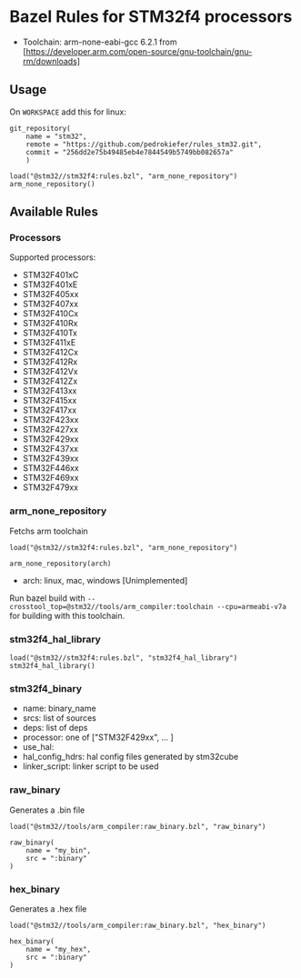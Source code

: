 # Bazel Rules for STM32f4 processors #

* Toolchain: arm-none-eabi-gcc 6.2.1 from [https://developer.arm.com/open-source/gnu-toolchain/gnu-rm/downloads]

## Usage

On `WORKSPACE` add this for linux:

```
git_repository(
    name = "stm32",
    remote = "https://github.com/pedrokiefer/rules_stm32.git",
    commit = "256dd2e75b49485eb4e7844549b5749bb082657a"
    )

load("@stm32//stm32f4:rules.bzl", "arm_none_repository")
arm_none_repository()
``` 
## Available Rules

### Processors

Supported processors:
* STM32F401xC
* STM32F401xE
* STM32F405xx
* STM32F407xx
* STM32F410Cx
* STM32F410Rx
* STM32F410Tx
* STM32F411xE
* STM32F412Cx
* STM32F412Rx
* STM32F412Vx
* STM32F412Zx
* STM32F413xx
* STM32F415xx
* STM32F417xx
* STM32F423xx
* STM32F427xx
* STM32F429xx
* STM32F437xx
* STM32F439xx
* STM32F446xx
* STM32F469xx
* STM32F479xx

### arm_none_repository ###

Fetchs arm toolchain

```
load("@stm32//stm32f4:rules.bzl", "arm_none_repository")

arm_none_repository(arch)
```

* arch: linux, mac, windows [Unimplemented]

Run bazel build with `--crosstool_top=@stm32//tools/arm_compiler:toolchain --cpu=armeabi-v7a` for building with this toolchain.

### stm32f4_hal_library ###

```
load("@stm32//stm32f4:rules.bzl", "stm32f4_hal_library")
stm32f4_hal_library()
```

### stm32f4_binary ###

* name: binary_name
* srcs: list of sources
* deps: list of deps
* processor: one of ["STM32F429xx", ... ]
* use_hal: 
* hal_config_hdrs: hal config files generated by stm32cube
* linker_script: linker script to be used

### raw_binary ###
Generates a .bin file

```
load("@stm32//tools/arm_compiler:raw_binary.bzl", "raw_binary")

raw_binary(
    name = "my_bin",
    src = ":binary"
)
```

### hex_binary ###
Generates a .hex file

```
load("@stm32//tools/arm_compiler:raw_binary.bzl", "hex_binary")

hex_binary(
    name = "my_hex",
    src = ":binary"
)
```

